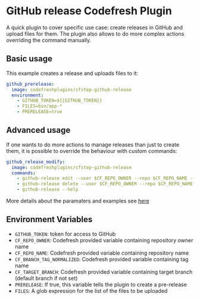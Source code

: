# GitHub release Codefresh Plugin

A quick plugin to cover specific use case: create releases in GitHub and upload files for them. The plugin also allows to do more complex actions overriding the command manually.

## Basic usage

This example creates a release and uploads files to it:

``` yaml
github_prerelease:
  image: codefreshplugins/cfstep-github-release
  environment:
    - GITHUB_TOKEN=${{GITHUB_TOKEN}}
    - FILES=bin/app-*
    - PRERELEASE=true
```

## Advanced usage

If one wants to do more actions to manage releases than just to create them, it is possible to override the behaviour with custom commands:

``` yaml
github_release_modify:
  image: codefreshplugins/cfstep-github-release
  commands:
    - github-release edit --user $CF_REPO_OWNER --repo $CF_REPO_NAME --tag $CF_BRANCH_TAG_NORMALIZED --name "$CF_BRANCH_TAG_NORMALIZED"
    - github-release delete --user $CF_REPO_OWNER --repo $CF_REPO_NAME --tag $CF_BRANCH_TAG_NORMALIZED
    - github-release --help
```

More details about the paramaters and examples see [here](https://github.com/aktau/github-release)

## Environment Variables

- `GITHUB_TOKEN`: token for access to GitHub
- `CF_REPO_OWNER`: Codefresh provided variable containing repository owner name
- `CF_REPO_NAME`: Codefresh provided variable containing repository name
- `CF_BRANCH_TAG_NORMALIZED`: Codefresh provided variable containing tag name
- `CF_TARGET_BRANCH`: Codefresh provided variable containing target branch (default branch if not set)
- `PRERELEASE`: If true, this variable tells the plugin to create a pre-release
- `FILES`: A glob expression for the list of the files to be uploaded
